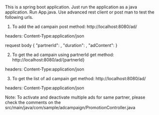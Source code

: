 This is a spring boot application. Just run the application as a java application. Run App.java.
Use advanced rest client or post man to test the following urls.

1.  To add the ad campain
post method: 
http://localhost:8080/ad/

headers:
Content-Type:application/json

request body
{
 "partnerId": <enter a unique integer value>,
 "duration": <enter number of minutes>,
 "adContent": <place any text>
}

2. To get the ad campain using partnerId
get method:
http://localhost:8080/ad/{partnerId}

headers:
Content-Type:application/json

3. To get the list of ad campain 
get method:
http://localhost:8080/ad/

headers:
Content-Type:application/json



Note: To activate and deactivate multiple ads for same partner, please check the comments on the src/main/java/com/sample/adcampaign/PromotionController.java
